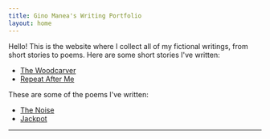 ```yaml
---
title: Gino Manea's Writing Portfolio
layout: home
---
```


Hello! This is the website where I collect all of my fictional writings, from short stories to poems.
Here are some short stories I've written:
- [The Woodcarver] 
- [Repeat After Me]


These are some of the poems I've written:
- [The Noise] 
- [Jackpot]

----

[^1]: [It can take up to 10 minutes for changes to your site to publish after you push the changes to GitHub](https://docs.github.com/en/pages/setting-up-a-github-pages-site-with-jekyll/creating-a-github-pages-site-with-jekyll#creating-your-site).

[The Woodcarver]: /assets/Writings/WoodCarver.md
[Repeat After Me]: /assets/Writings/Repeat-After-Me.md
[The Noise]: /assets/Writings/Noise.md
[Jackpot]: /assets/Writings/Jackpot.md
